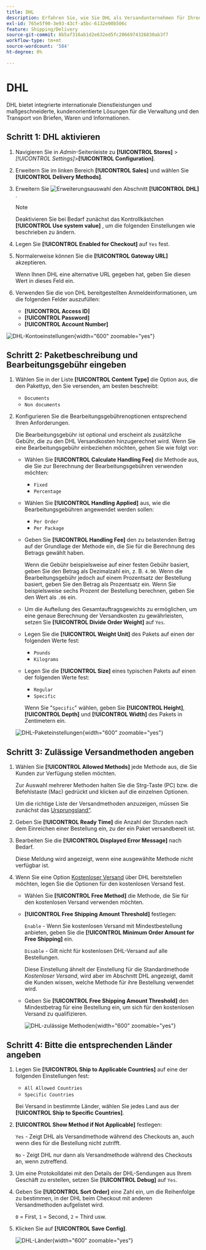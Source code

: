 ```yaml
---
title: DHL
description: Erfahren Sie, wie Sie DHL als Versandunternehmen für Ihren Shop einrichten.
exl-id: 765e5f90-3e93-43cf-a5bc-6132e00b506c
feature: Shipping/Delivery
source-git-commit: 8b5af316ab1d2e632ed5fc2066974326830ab3f7
workflow-type: tm+mt
source-wordcount: '584'
ht-degree: 0%

---
```


# DHL

DHL bietet integrierte internationale Dienstleistungen und maßgeschneiderte, kundenorientierte Lösungen für die Verwaltung und den Transport von Briefen, Waren und Informationen.

## Schritt 1: DHL aktivieren

1. Navigieren Sie in _Admin_-Seitenleiste zu **[!UICONTROL Stores]** > _[!UICONTROL Settings]_>**[!UICONTROL Configuration]**.

1. Erweitern Sie im linken Bereich **[!UICONTROL Sales]** und wählen Sie **[!UICONTROL Delivery Methods]**.

1. Erweitern Sie ![Erweiterungsauswahl](../assets/icon-display-expand.png) den Abschnitt **[!UICONTROL DHL]** .

   >[!NOTE]
   >
   >Deaktivieren Sie bei Bedarf zunächst das Kontrollkästchen **[!UICONTROL Use system value]** , um die folgenden Einstellungen wie beschrieben zu ändern.

1. Legen Sie **[!UICONTROL Enabled for Checkout]** auf `Yes` fest.

1. Normalerweise können Sie die **[!UICONTROL Gateway URL]** akzeptieren.

   Wenn Ihnen DHL eine alternative URL gegeben hat, geben Sie diesen Wert in dieses Feld ein.

1. Verwenden Sie die von DHL bereitgestellten Anmeldeinformationen, um die folgenden Felder auszufüllen:

   - **[!UICONTROL Access ID]**
   - **[!UICONTROL Password]**
   - **[!UICONTROL Account Number]**

![DHL-Kontoeinstellungen](../configuration-reference/sales/assets/delivery-methods-dhl-account-settings.png){width="600" zoomable="yes"}

## Schritt 2: Paketbeschreibung und Bearbeitungsgebühr eingeben

1. Wählen Sie in der Liste **[!UICONTROL Content Type]** die Option aus, die den Pakettyp, den Sie versenden, am besten beschreibt:

   - `Documents`
   - `Non documents`

1. Konfigurieren Sie die Bearbeitungsgebührenoptionen entsprechend Ihren Anforderungen.

   Die Bearbeitungsgebühr ist optional und erscheint als zusätzliche Gebühr, die zu den DHL Versandkosten hinzugerechnet wird. Wenn Sie eine Bearbeitungsgebühr einbeziehen möchten, gehen Sie wie folgt vor:

   - Wählen Sie **[!UICONTROL Calculate Handling Fee]** die Methode aus, die Sie zur Berechnung der Bearbeitungsgebühren verwenden möchten:

      - `Fixed`
      - `Percentage`

   - Wählen Sie **[!UICONTROL Handling Applied]** aus, wie die Bearbeitungsgebühren angewendet werden sollen:

      - `Per Order`
      - `Per Package`

   - Geben Sie **[!UICONTROL Handling Fee]** den zu belastenden Betrag auf der Grundlage der Methode ein, die Sie für die Berechnung des Betrags gewählt haben.

     Wenn die Gebühr beispielsweise auf einer festen Gebühr basiert, geben Sie den Betrag als Dezimalzahl ein, z. B. `4.90`. Wenn die Bearbeitungsgebühr jedoch auf einem Prozentsatz der Bestellung basiert, geben Sie den Betrag als Prozentsatz ein. Wenn Sie beispielsweise sechs Prozent der Bestellung berechnen, geben Sie den Wert als `.06` ein.

   - Um die Aufteilung des Gesamtauftragsgewichts zu ermöglichen, um eine genaue Berechnung der Versandkosten zu gewährleisten, setzen Sie **[!UICONTROL Divide Order Weight]** auf `Yes`.

   - Legen Sie die **[!UICONTROL Weight Unit]** des Pakets auf einen der folgenden Werte fest:

      - `Pounds`
      - `Kilograms`

   - Legen Sie die **[!UICONTROL Size]** eines typischen Pakets auf einen der folgenden Werte fest:

      - `Regular`
      - `Specific`

     Wenn Sie &quot;`Specific`&quot; wählen, geben Sie **[!UICONTROL Height]**, **[!UICONTROL Depth]** und **[!UICONTROL Width]** des Pakets in Zentimetern ein.

   ![DHL-Paketeinstellungen](../configuration-reference/sales/assets/delivery-methods-dhl-package-settings.png){width="600" zoomable="yes"}

## Schritt 3: Zulässige Versandmethoden angeben

1. Wählen Sie **[!UICONTROL Allowed Methods]** jede Methode aus, die Sie Kunden zur Verfügung stellen möchten.

   Zur Auswahl mehrerer Methoden halten Sie die Strg-Taste (PC) bzw. die Befehlstaste (Mac) gedrückt und klicken auf die einzelnen Optionen.

   Um die richtige Liste der Versandmethoden anzuzeigen, müssen Sie zunächst das [Ursprungsland“ &#x200B;](../configuration-reference/sales/shipping-settings.md).

1. Geben Sie **[!UICONTROL Ready Time]** die Anzahl der Stunden nach dem Einreichen einer Bestellung ein, zu der ein Paket versandbereit ist.

1. Bearbeiten Sie die **[!UICONTROL Displayed Error Message]** nach Bedarf.

   Diese Meldung wird angezeigt, wenn eine ausgewählte Methode nicht verfügbar ist.

1. Wenn Sie eine Option [Kostenloser Versand](shipping-free.md) über DHL bereitstellen möchten, legen Sie die Optionen für den kostenlosen Versand fest.

   - Wählen Sie **[!UICONTROL Free Method]** die Methode, die Sie für den kostenlosen Versand verwenden möchten.

   - **[!UICONTROL Free Shipping Amount Threshold]** festlegen:

     `Enable` - Wenn Sie kostenlosen Versand mit Mindestbestellung anbieten, geben Sie die **[!UICONTROL Minimum Order Amount for Free Shipping]** ein.

     `Disable` - Gilt nicht für kostenlosen DHL-Versand auf alle Bestellungen.

     Diese Einstellung ähnelt der Einstellung für die Standardmethode _Kostenloser Versand_, wird aber im Abschnitt DHL angezeigt, damit die Kunden wissen, welche Methode für ihre Bestellung verwendet wird.

   - Geben Sie **[!UICONTROL Free Shipping Amount Threshold]** den Mindestbetrag für eine Bestellung ein, um sich für den kostenlosen Versand zu qualifizieren.

     ![DHL-zulässige Methoden](../configuration-reference/sales/assets/delivery-methods-dhl-allowed-methods.png){width="600" zoomable="yes"}

## Schritt 4: Bitte die entsprechenden Länder angeben

1. Legen Sie **[!UICONTROL Ship to Applicable Countries]** auf eine der folgenden Einstellungen fest:

   - `All Allowed Countries`
   - `Specific Countries`

   Bei Versand in bestimmte Länder, wählen Sie jedes Land aus der **[!UICONTROL Ship to Specific Countries]**.

1. **[!UICONTROL Show Method if Not Applicable]** festlegen:

   `Yes` - Zeigt DHL als Versandmethode während des Checkouts an, auch wenn dies für die Bestellung nicht zutrifft.

   `No` - Zeigt DHL nur dann als Versandmethode während des Checkouts an, wenn zutreffend.

1. Um eine Protokolldatei mit den Details der DHL-Sendungen aus Ihrem Geschäft zu erstellen, setzen Sie **[!UICONTROL Debug]** auf `Yes`.

1. Geben Sie **[!UICONTROL Sort Order]** eine Zahl ein, um die Reihenfolge zu bestimmen, in der DHL beim Checkout mit anderen Versandmethoden aufgelistet wird.

   `0` = First, `1` = Second, `2` = Third usw.

1. Klicken Sie auf **[!UICONTROL Save Config]**.

   ![DHL-Länder](../configuration-reference/sales/assets/delivery-methods-dhl-applicable-countries.png){width="600" zoomable="yes"}
